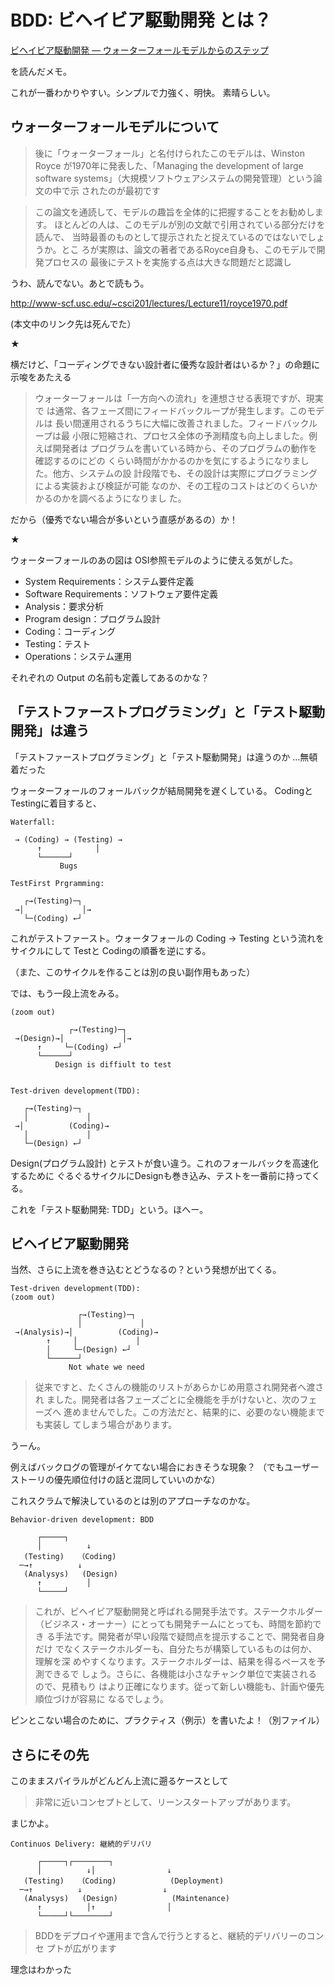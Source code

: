 # BDD: ビヘイビア駆動開発 とは？

[ビヘイビア駆動開発 ― ウォーターフォールモデルからのステップ](https://postd.cc/behavior-driven-development/)

を読んだメモ。

これが一番わかりやすい。シンプルで力強く、明快。
素晴らしい。

## ウォーターフォールモデルについて

> 後に「ウォーターフォール」と名付けられたこのモデルは、Winston Royce
> が1970年に発表した、「Managing the development of large software
> systems」（大規模ソフトウェアシステムの開発管理）という論文の中で示
> されたのが最初です

> この論文を通読して、モデルの趣旨を全体的に把握することをお勧めします。
> ほとんどの人は、このモデルが別の文献で引用されている部分だけを読んで、
> 当時最善のものとして提示されたと捉えているのではないでしょうか。とこ
> ろが実際は、論文の著者であるRoyce自身も、このモデルで開発プロセスの
> 最後にテストを実施する点は大きな問題だと認識し

うわ、読んでない。あとで読もう。

http://www-scf.usc.edu/~csci201/lectures/Lecture11/royce1970.pdf

(本文中のリンク先は死んでた）

★

横だけど、「コーディングできない設計者に優秀な設計者はいるか？」の命題に示唆をあたえる

> ウォーターフォールは「一方向への流れ」を連想させる表現ですが、現実で
> は通常、各フェーズ間にフィードバックループが発生します。このモデルは
> 長い間運用されるうちに大幅に改善されました。フィードバックループは最
> 小限に短縮され、プロセス全体の予測精度も向上しました。例えば開発者は
> プログラムを書いている時から、そのプログラムの動作を確認するのにどの
> くらい時間がかかるのかを気にするようになりました。他方、システムの設
> 計段階でも、その設計は実際にプログラミングによる実装および検証が可能
> なのか、その工程のコストはどのくらいかかるのかを調べるようになりまし
> た。

だから（優秀でない場合が多いという直感があるの）か！

★

ウォーターフォールのあの図は OSI参照モデルのように使える気がした。

* System Requirements：システム要件定義
* Software Requirements：ソフトウェア要件定義
* Analysis：要求分析
* Program design：プログラム設計
* Coding：コーディング
* Testing：テスト
* Operations：システム運用

それぞれの Output の名前も定義してあるのかな？

## 「テストファーストプログラミング」と「テスト駆動開発」は違う

「テストファーストプログラミング」と「テスト駆動開発」は違うのか
…無頓着だった

ウォーターフォールのフォールバックが結局開発を遅くしている。
CodingとTestingに着目すると、

```
Waterfall:

 → (Coding) → (Testing) →
      ↑            │
      └──────┘
           Bugs

TestFirst Prgramming:

   ┌→(Testing)─┐
 →│             │→
   └─(Coding) ←┘
```

これがテストファースト。ウォータフォールの Coding -> Testing という流れをサイクルにして
Testと Codingの順番を逆にする。

（また、このサイクルを作ることは別の良い副作用もあった）


では、もう一段上流をみる。

```
(zoom out)

             ┌→(Testing)─┐
 →(Design)→│             │→
      ↑     └─(Coding) ←┘
      └──────┘
          Design is diffiult to test


Test-driven development(TDD):

   ┌→(Testing)─┐
   │             │
 →│          (Coding)→
   │             │
   └─(Design) ←┘
```

Design(プログラム設計) とテストが食い違う。これのフォールバックを高速化するために
ぐるぐるサイクルにDesignも巻き込み、テストを一番前に持ってくる。

これを「テスト駆動開発: TDD」という。ほへー。

## ビヘイビア駆動開発

当然、さらに上流を巻き込むとどうなるの？という発想が出てくる。

```
Test-driven development(TDD):
(zoom out)

               ┌→(Testing)─┐
               │             │
 →(Analysis)→│          (Coding)→
        ↑     │             │
        │     └─(Design) ←┘
        └──────┘
             Not whate we need
```

> 従来ですと、たくさんの機能のリストがあらかじめ用意され開発者へ渡され
> ました。開発者は各フェーズごとに全機能を手がけないと、次のフェーズへ
> 進めませんでした。この方法だと、結果的に、必要のない機能までも実装し
> てしまう場合があります。

うーん。

例えばバックログの管理がイケてない場合におきそうな現象？
（でもユーザーストーリの優先順位付けの話と混同していいのかな）

これスクラムで解決しているのとは別のアプローチなのかな。


```
Behavior-driven development: BDD

      ┌─────┐
      │          ↓
   (Testing)   （Coding)
  ─→↑          ↓
   (Analysys)   (Design)
      ↑          │
      └─────┘

```

> これが、ビヘイビア駆動開発と呼ばれる開発手法です。ステークホルダー
> （ビジネス・オーナー）にとっても開発チームにとっても、時間を節約でき
> る手法です。開発者が早い段階で疑問点を提示することで、開発者自身だけ
> でなくステークホルダーも、自分たちが構築しているものは何か、理解を深
> めやすくなります。ステークホルダーは、結果を得るペースを予測できるで
> しょう。さらに、各機能は小さなチャンク単位で実装されるので、見積もり
> はより正確になります。従って新しい機能も、計画や優先順位づけが容易に
> なるでしょう。

ピンとこない場合のために、プラクティス（例示）を書いたよ！（別ファイル）


## さらにその先


このままスパイラルがどんどん上流に遡るケースとして

> 非常に近いコンセプトとして、リーンスタートアップがあります。

まじかよ。

```
Continuos Delivery: 継続的デリバリ

      ┌─────┐┌────────┐
      │          ↓│                ↓
   (Testing)   （Coding)            (Deployment)
  ─→↑          ↓                  ↓
   (Analysys)   (Design)            (Maintenance)
      ↑          │↑                │
      └─────┘└────────┘
```

> BDDをデプロイや運用まで含んで行うとすると、継続的デリバリーのコンセ
> プトが広がります


理念はわかった
